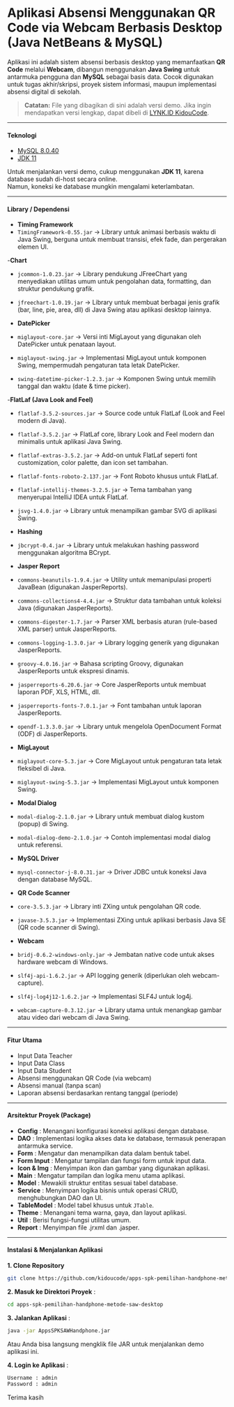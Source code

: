# Aplikasi Absensi Menggunakan QR Code via Webcam Berbasis Desktop (Java NetBeans & MySQL)

Aplikasi ini adalah sistem absensi berbasis desktop yang memanfaatkan **QR Code** melalui **Webcam**, dibangun menggunakan **Java Swing** untuk antarmuka pengguna dan **MySQL** sebagai basis data.
Cocok digunakan untuk tugas akhir/skripsi, proyek sistem informasi, maupun implementasi absensi digital di sekolah.

> **Catatan:** File yang dibagikan di sini adalah versi demo. Jika ingin mendapatkan versi lengkap, dapat dibeli di [LYNK.ID KidouCode](https://lynk.id/kidoucode).

---

#### **Teknologi**
- [MySQL 8.0.40](https://downloads.mysql.com/archives/get/p/25/file/mysql-installer-community-8.0.40.0.msi)  
- [JDK 11](https://www.oracle.com/id/java/technologies/javase/jdk11-archive-downloads.html)  

Untuk menjalankan versi demo, cukup menggunakan **JDK 11**, karena database sudah di-host secara online.  
Namun, koneksi ke database mungkin mengalami keterlambatan.

---

#### **Library / Dependensi**

- **Timing Framework**
- `TimingFramework-0.55.jar` → Library untuk animasi berbasis waktu di Java Swing, berguna untuk membuat transisi, efek fade, dan pergerakan elemen UI.  

-**Chart**
- `jcommon-1.0.23.jar` → Library pendukung JFreeChart yang menyediakan utilitas umum untuk pengolahan data, formatting, dan struktur pendukung grafik.  
- `jfreechart-1.0.19.jar` → Library untuk membuat berbagai jenis grafik (bar, line, pie, area, dll) di Java Swing atau aplikasi desktop lainnya.  

- **DatePicker**
- `miglayout-core.jar` → Versi inti MigLayout yang digunakan oleh DatePicker untuk penataan layout.  
- `miglayout-swing.jar` → Implementasi MigLayout untuk komponen Swing, mempermudah pengaturan tata letak DatePicker.  
- `swing-datetime-picker-1.2.3.jar` → Komponen Swing untuk memilih tanggal dan waktu (date & time picker).  

-**FlatLaf (Java Look and Feel)**
- `flatlaf-3.5.2-sources.jar` → Source code untuk FlatLaf (Look and Feel modern di Java).  
- `flatlaf-3.5.2.jar` → FlatLaf core, library Look and Feel modern dan minimalis untuk aplikasi Java Swing.  
- `flatlaf-extras-3.5.2.jar` → Add-on untuk FlatLaf seperti font customization, color palette, dan icon set tambahan.  
- `flatlaf-fonts-roboto-2.137.jar` → Font Roboto khusus untuk FlatLaf.  
- `flatlaf-intellij-themes-3.2.5.jar` → Tema tambahan yang menyerupai IntelliJ IDEA untuk FlatLaf.  
- `jsvg-1.4.0.jar` → Library untuk menampilkan gambar SVG di aplikasi Swing.  

- **Hashing**
- `jbcrypt-0.4.jar` → Library untuk melakukan hashing password menggunakan algoritma BCrypt.  

- **Jasper Report**
- `commons-beanutils-1.9.4.jar` → Utility untuk memanipulasi properti JavaBean (digunakan JasperReports).  
- `commons-collections4-4.4.jar` → Struktur data tambahan untuk koleksi Java (digunakan JasperReports).  
- `commons-digester-1.7.jar` → Parser XML berbasis aturan (rule-based XML parser) untuk JasperReports.  
- `commons-logging-1.3.0.jar` → Library logging generik yang digunakan JasperReports.  
- `groovy-4.0.16.jar` → Bahasa scripting Groovy, digunakan JasperReports untuk ekspresi dinamis.  
- `jasperreports-6.20.6.jar` → Core JasperReports untuk membuat laporan PDF, XLS, HTML, dll.  
- `jasperreports-fonts-7.0.1.jar` → Font tambahan untuk laporan JasperReports.  
- `opendf-1.3.3.0.jar` → Library untuk mengelola OpenDocument Format (ODF) di JasperReports.  

- **MigLayout**
- `miglayout-core-5.3.jar` → Core MigLayout untuk pengaturan tata letak fleksibel di Java.  
- `miglayout-swing-5.3.jar` → Implementasi MigLayout untuk komponen Swing.  

- **Modal Dialog**
- `modal-dialog-2.1.0.jar` → Library untuk membuat dialog kustom (popup) di Swing.  
- `modal-dialog-demo-2.1.0.jar` → Contoh implementasi modal dialog untuk referensi.  

- **MySQL Driver**
- `mysql-connector-j-8.0.31.jar` → Driver JDBC untuk koneksi Java dengan database MySQL.  

- **QR Code Scanner**
- `core-3.5.3.jar` → Library inti ZXing untuk pengolahan QR code.  
- `javase-3.5.3.jar` → Implementasi ZXing untuk aplikasi berbasis Java SE (QR code scanner di Swing).  

- **Webcam**
- `bridj-0.6.2-windows-only.jar` → Jembatan native code untuk akses hardware webcam di Windows.  
- `slf4j-api-1.6.2.jar` → API logging generik (diperlukan oleh webcam-capture).  
- `slf4j-log4j12-1.6.2.jar` → Implementasi SLF4J untuk log4j.  
- `webcam-capture-0.3.12.jar` → Library utama untuk menangkap gambar atau video dari webcam di Java Swing.  

---

#### **Fitur Utama**
- Input Data Teacher
- Input Data Class
- Input Data Student
- Absensi menggunakan QR Code (via webcam)
- Absensi manual (tanpa scan)
- Laporan absensi berdasarkan rentang tanggal (periode)

---

#### **Arsitektur Proyek (Package)**
- **Config** : Menangani konfigurasi koneksi aplikasi dengan database.  
- **DAO** : Implementasi logika akses data ke database, termasuk penerapan antarmuka service.  
- **Form** : Mengatur dan menampilkan data dalam bentuk tabel.  
- **Form Input** : Mengatur tampilan dan fungsi form untuk input data.  
- **Icon & Img** : Menyimpan ikon dan gambar yang digunakan aplikasi.  
- **Main** : Mengatur tampilan dan logika menu utama aplikasi.  
- **Model** : Mewakili struktur entitas sesuai tabel database.
- **Service** : Menyimpan logika bisnis untuk operasi CRUD, menghubungkan DAO dan UI.  
- **TableModel** : Model tabel khusus untuk `JTable`.  
- **Theme** : Menangani tema warna, gaya, dan layout aplikasi.  
- **Util** : Berisi fungsi-fungsi utilitas umum.  
- **Report** : Menyimpan file .jrxml dan .jasper.

---

#### **Instalasi & Menjalankan Aplikasi**

**1. Clone Repository**
```sh
git clone https://github.com/kidoucode/apps-spk-pemilihan-handphone-metode-saw-desktop.git
```

**2. Masuk ke Direktori Proyek** :

```sh
cd apps-spk-pemilihan-handphone-metode-saw-desktop
```

**3. Jalankan Aplikasi** :
```sh
java -jar AppsSPKSAWHandphone.jar
```
Atau Anda bisa langsung mengklik file JAR untuk menjalankan demo aplikasi ini.

**4. Login ke Aplikasi** :
```sh
Username : admin
Password : admin
```
Terima kasih

